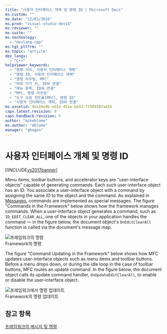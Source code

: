 ```yaml
---
title: "사용자 인터페이스 개체 및 명령 ID | Microsoft Docs"
ms.custom: ""
ms.date: "12/03/2016"
ms.prod: "visual-studio-dev14"
ms.reviewer: ""
ms.suite: ""
ms.technology: 
  - "devlang-cpp"
ms.tgt_pltfrm: ""
ms.topic: "article"
dev_langs: 
  - "C++"
helpviewer_keywords: 
  - "명령 처리, 사용자 인터페이스 개체"
  - "명령 ID, 사용자 인터페이스 개체"
  - "명령 라우팅, MFC"
  - "바로 가기 키, ID와 연결"
  - "메뉴 항목, ID와 연결"
  - "MFC, 명령 라우팅"
  - "도구 모음 컨트롤[MFC], 명령 ID"
  - "사용자 인터페이스 개체, ID와 연결"
ms.assetid: 4ea19e9b-ed1e-452e-bd33-7f509107a45b
caps.latest.revision: 9
caps.handback.revision: 5
author: "mikeblome"
ms.author: "mblome"
manager: "ghogen"
---
```

# 사용자 인터페이스 개체 및 명령 ID
[!INCLUDE[vs2017banner](../assembler/inline/includes/vs2017banner.md)]

Menu items, toolbar buttons, and accelerator keys are "user\-interface objects" capable of generating commands.  Each such user\-interface object has an ID.  You associate a user\-interface object with a command by assigning the same ID to the object and the command.  As explained in [Messages](../mfc/messages.md), commands are implemented as special messages.  The figure "Commands in the Framework" below shows how the framework manages commands.  When a user\-interface object generates a command, such as `ID_EDIT_CLEAR_ALL`, one of the objects in your application handles the command — in the figure below, the document object's `OnEditClearAll` function is called via the document's message map.  
  
 ![프레임워크의 명령](../mfc/media/vc385p1.png "vc385P1")  
Framework의 명령  
  
 The figure "Command Updating in the Framework" below shows how MFC updates user\-interface objects such as menu items and toolbar buttons.  Before a menu drops down, or during the idle loop in the case of toolbar buttons, MFC routes an update command.  In the figure below, the document object calls its update command handler, `OnUpdateEditClearAll`, to enable or disable the user\-interface object.  
  
 ![프레임워크에서 명령 업데이트](../mfc/media/vc385p2.png "vc385P2")  
Framework의 명령 업데이트  
  
## 참고 항목  
 [프레임워크의 메시지 및 명령](../mfc/messages-and-commands-in-the-framework.md)